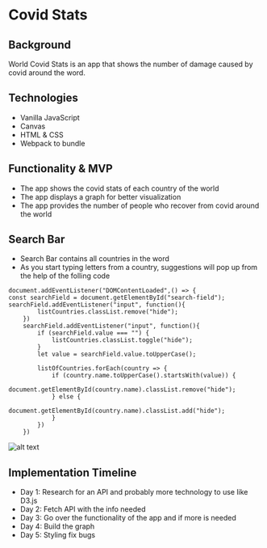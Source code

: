 # Covid Stats

## Background 
World Covid Stats is an app that shows the number of damage caused by covid around the word.

## Technologies
- Vanilla JavaScript
- Canvas
- HTML & CSS
- Webpack to bundle

## Functionality & MVP
- The app shows the covid stats of each country of the world
- The app displays a graph for better visualization
- The app provides the number of people who recover from covid around the world


## Search Bar
- Search Bar contains all countries in the word
- As you start typing letters from a country, suggestions will pop up from the help of the folling code
```
document.addEventListener("DOMContentLoaded",() => {
const searchField = document.getElementById("search-field");
searchField.addEventListener("input", function(){
        listCountries.classList.remove("hide");
    })
    searchField.addEventListener("input", function(){
        if (searchField.value === "") {
            listCountries.classList.toggle("hide");
        }
        let value = searchField.value.toUpperCase();
    
        listOfCountries.forEach(country => {
            if (country.name.toUpperCase().startsWith(value)) {
                document.getElementById(country.name).classList.remove("hide");
            } else {
                document.getElementById(country.name).classList.add("hide");
            }
        })
    })
```
![alt text](https://github.com/soura934/covidworlddamage/blob/main/src/images/search.png)


## Implementation Timeline
- Day 1: Research for an API and probably more technology to use like D3.js
- Day 2: Fetch API with the info needed  
- Day 3: Go over the functionality of the app and if more is needed
- Day 4: Build the graph
- Day 5: Styling fix bugs
